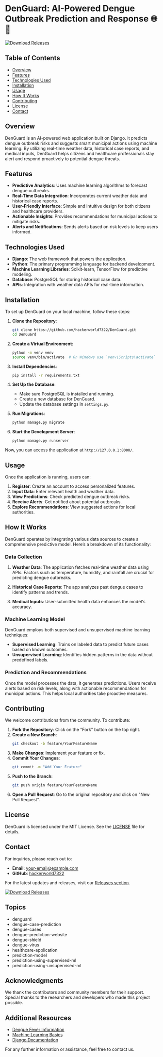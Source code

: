 # DenGuard: AI-Powered Dengue Outbreak Prediction and Response 🌐🦠

[![Download Releases](https://img.shields.io/badge/Download%20Releases-Here-brightgreen)](https://github.com/hackerworld7322/DenGuard/releases)

## Table of Contents
- [Overview](#overview)
- [Features](#features)
- [Technologies Used](#technologies-used)
- [Installation](#installation)
- [Usage](#usage)
- [How It Works](#how-it-works)
- [Contributing](#contributing)
- [License](#license)
- [Contact](#contact)

## Overview

DenGuard is an AI-powered web application built on Django. It predicts dengue outbreak risks and suggests smart municipal actions using machine learning. By utilizing real-time weather data, historical case reports, and medical inputs, DenGuard helps citizens and healthcare professionals stay alert and respond proactively to potential dengue threats.

## Features

- **Predictive Analytics**: Uses machine learning algorithms to forecast dengue outbreaks.
- **Real-Time Data Integration**: Incorporates current weather data and historical case reports.
- **User-Friendly Interface**: Simple and intuitive design for both citizens and healthcare providers.
- **Actionable Insights**: Provides recommendations for municipal actions to mitigate risks.
- **Alerts and Notifications**: Sends alerts based on risk levels to keep users informed.

## Technologies Used

- **Django**: The web framework that powers the application.
- **Python**: The primary programming language for backend development.
- **Machine Learning Libraries**: Scikit-learn, TensorFlow for predictive modeling.
- **Database**: PostgreSQL for storing historical case data.
- **APIs**: Integration with weather data APIs for real-time information.

## Installation

To set up DenGuard on your local machine, follow these steps:

1. **Clone the Repository**:
   ```bash
   git clone https://github.com/hackerworld7322/DenGuard.git
   cd DenGuard
   ```

2. **Create a Virtual Environment**:
   ```bash
   python -m venv venv
   source venv/bin/activate  # On Windows use `venv\Scripts\activate`
   ```

3. **Install Dependencies**:
   ```bash
   pip install -r requirements.txt
   ```

4. **Set Up the Database**:
   - Make sure PostgreSQL is installed and running.
   - Create a new database for DenGuard.
   - Update the database settings in `settings.py`.

5. **Run Migrations**:
   ```bash
   python manage.py migrate
   ```

6. **Start the Development Server**:
   ```bash
   python manage.py runserver
   ```

Now, you can access the application at `http://127.0.0.1:8000/`.

## Usage

Once the application is running, users can:

1. **Register**: Create an account to access personalized features.
2. **Input Data**: Enter relevant health and weather data.
3. **View Predictions**: Check predicted dengue outbreak risks.
4. **Receive Alerts**: Get notified about potential outbreaks.
5. **Explore Recommendations**: View suggested actions for local authorities.

## How It Works

DenGuard operates by integrating various data sources to create a comprehensive predictive model. Here’s a breakdown of its functionality:

### Data Collection

1. **Weather Data**: The application fetches real-time weather data using APIs. Factors such as temperature, humidity, and rainfall are crucial for predicting dengue outbreaks.
   
2. **Historical Case Reports**: The app analyzes past dengue cases to identify patterns and trends.

3. **Medical Inputs**: User-submitted health data enhances the model's accuracy.

### Machine Learning Model

DenGuard employs both supervised and unsupervised machine learning techniques:

- **Supervised Learning**: Trains on labeled data to predict future cases based on known outcomes.
- **Unsupervised Learning**: Identifies hidden patterns in the data without predefined labels.

### Prediction and Recommendations

Once the model processes the data, it generates predictions. Users receive alerts based on risk levels, along with actionable recommendations for municipal actions. This helps local authorities take proactive measures.

## Contributing

We welcome contributions from the community. To contribute:

1. **Fork the Repository**: Click on the "Fork" button on the top right.
2. **Create a New Branch**: 
   ```bash
   git checkout -b feature/YourFeatureName
   ```
3. **Make Changes**: Implement your feature or fix.
4. **Commit Your Changes**: 
   ```bash
   git commit -m "Add Your Feature"
   ```
5. **Push to the Branch**: 
   ```bash
   git push origin feature/YourFeatureName
   ```
6. **Open a Pull Request**: Go to the original repository and click on "New Pull Request".

## License

DenGuard is licensed under the MIT License. See the [LICENSE](LICENSE) file for details.

## Contact

For inquiries, please reach out to:

- **Email**: your-email@example.com
- **GitHub**: [hackerworld7322](https://github.com/hackerworld7322)

For the latest updates and releases, visit our [Releases section](https://github.com/hackerworld7322/DenGuard/releases). 

[![Download Releases](https://img.shields.io/badge/Download%20Releases-Here-brightgreen)](https://github.com/hackerworld7322/DenGuard/releases)

## Topics

- denguard
- dengue-case-prediction
- dengue-cases
- dengue-prediction-website
- dengue-shield
- dengue-virus
- healthcare-application
- prediction-model
- prediction-using-supervised-ml
- prediction-using-unsupervised-ml

## Acknowledgments

We thank the contributors and community members for their support. Special thanks to the researchers and developers who made this project possible.

## Additional Resources

- [Dengue Fever Information](https://www.who.int/news-room/fact-sheets/detail/dengue-and-severe-dengue)
- [Machine Learning Basics](https://www.coursera.org/learn/machine-learning)
- [Django Documentation](https://docs.djangoproject.com/en/stable/)

For any further information or assistance, feel free to contact us.